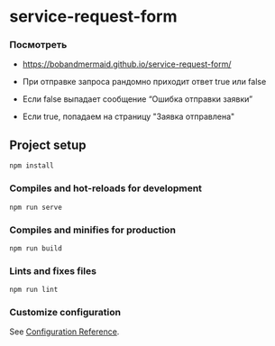 # service-request-form

### Посмотреть
+ https://bobandmermaid.github.io/service-request-form/

+ При отправке запроса рандомно приходит ответ true или false
+ Если false выпадает сообщение “Ошибка отправки заявки”
+ Если true, попадаем на страницу "Заявка отправлена"

## Project setup
```
npm install
```

### Compiles and hot-reloads for development
```
npm run serve
```

### Compiles and minifies for production
```
npm run build
```

### Lints and fixes files
```
npm run lint
```

### Customize configuration
See [Configuration Reference](https://cli.vuejs.org/config/).
